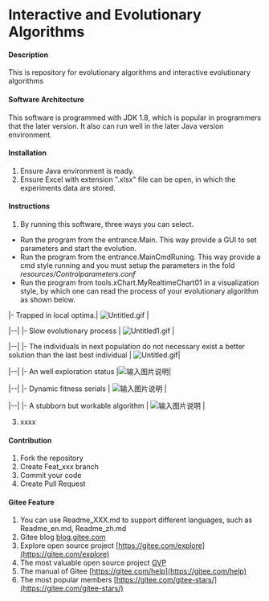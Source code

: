 # Interactive and Evolutionary Algorithms

#### Description
This is repository for evolutionary algorithms and interactive evolutionary algorithms

#### Software Architecture
This software is programmed with JDK 1.8, which is popular in programmers that the later version. It also can run well in the later Java version environment.

#### Installation

1.  Ensure Java environment is ready.
2.  Ensure Excel with extension ".xlsx" file can be open, in which the experiments data are stored.

#### Instructions

1.  By running this software, three ways you can select. 
- Run the program from the entrance.Main. This way provide a GUI to set parameters and start the evolution.
- Run the program from the entrance.MainCmdRuning. This way provide a cmd style running and you must setup the parameters in the fold  _resources/Controlparameters.conf_
- Run the program from tools.xChart.MyRealtimeChart01 in a visualization style, by which one can read the process of your evolutionary algorithm as shown below. 

|- Trapped in local optima.| ![](https://images.gitee.com/uploads/images/2020/0628/090611_20cb517d_1190967.gif "Untitled.gif")  |

|--|
|- Slow evolutionary process | ![](https://images.gitee.com/uploads/images/2020/0628/090649_214aaddb_1190967.gif "Untitled1.gif")  |

|--|
|- The individuals in next population do not necessary exist a better solution than the last best individual | ![](https://images.gitee.com/uploads/images/2020/0630/042732_1a625806_1190967.gif "Untitled.gif")|

|--|
|- An well exploration status |![输入图片说明](https://images.gitee.com/uploads/images/2020/0701/011811_793402f7_1190967.gif "Untitled.gif")|

|--|
|- Dynamic fitness serials | ![输入图片说明](https://images.gitee.com/uploads/images/2020/0702/040931_73b5e364_1190967.gif "Untitled.gif") |

|--|
|- A stubborn but workable algorithm  | ![输入图片说明](https://images.gitee.com/uploads/images/2020/0702/111343_6177600e_1190967.gif "Untitled4.gif") |



3.  xxxx

#### Contribution

1.  Fork the repository
2.  Create Feat_xxx branch
3.  Commit your code
4.  Create Pull Request


#### Gitee Feature

1.  You can use Readme\_XXX.md to support different languages, such as Readme\_en.md, Readme\_zh.md
2.  Gitee blog [blog.gitee.com](https://blog.gitee.com)
3.  Explore open source project [https://gitee.com/explore](https://gitee.com/explore)
4.  The most valuable open source project [GVP](https://gitee.com/gvp)
5.  The manual of Gitee [https://gitee.com/help](https://gitee.com/help)
6.  The most popular members  [https://gitee.com/gitee-stars/](https://gitee.com/gitee-stars/)
